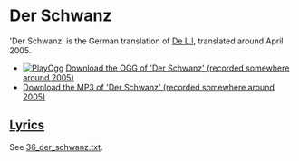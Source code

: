 # Der Schwanz

'Der Schwanz' is the German translation of [De L.l](24_de_lul.md),
translated around April 2005.

- [![PlayOgg](http://static.fsf.org/playogg/Play_ogg_80x15.png "I support PlayOgg!")](http://playogg.org)
  [Download the OGG of 'Der Schwanz' (recorded somewhere around 2005)](http://www.richelbilderbeek.nl/CD04_04DerSchwanz.ogg)
- [Download the MP3 of 'Der Schwanz' (recorded somewhere around 2005)](http://www.richelbilderbeek.nl/CD04_04DerSchwanz.mp3)

## [Lyrics](36_der_schwanz.txt)

See [36_der_schwanz.txt](36_der_schwanz.txt).

